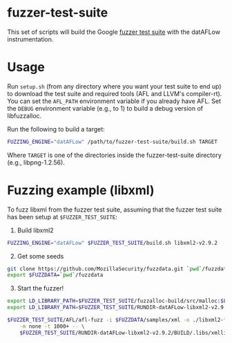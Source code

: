 # fuzzer-test-suite

This set of scripts will build the Google
[fuzzer test suite](https://github.com/google/fuzzer-test-suite) with the
datAFLow instrumentation.

# Usage

Run `setup.sh` (from any directory where you want your test suite to end up) to
download the test suite and required tools (AFL and LLVM's
compiler-rt). You can set the `AFL_PATH` environment variable if you already
have AFL. Set the `DEBUG` environment variable (e.g., to 1) to build a debug
version of libfuzzalloc.

Run the following to build a target:

```bash
FUZZING_ENGINE="datAFLow" /path/to/fuzzer-test-suite/build.sh TARGET
```

Where `TARGET` is one of the directories inside the fuzzer-test-suite directory
(e.g., libpng-1.2.56).

# Fuzzing example (libxml)

To fuzz libxml from the fuzzer test suite, assuming that the fuzzer test suite
has been setup at `$FUZZER_TEST_SUITE`:

1. Build libxml2

```bash
FUZZING_ENGINE="datAFLow" $FUZZER_TEST_SUITE/build.sh libxml2-v2.9.2
```

2. Get some seeds

```bash
git clone https://github.com/MozillaSecurity/fuzzdata.git `pwd`/fuzzdata
export $FUZZDATA=`pwd`/fuzzdata
```

3. Start the fuzzer!

```bash
export LD_LIBRARY_PATH=$FUZZER_TEST_SUITE/fuzzalloc-build/src/malloc:$LD_LIBRARY_PATH
export LD_LIBRARY_PATH=$FUZZER_TEST_SUITE/RUNDIR-datAFLow-libxml2-v2.9.2/BUILD/.libs/:$LD_LIBRARY_PATH

$FUZZER_TEST_SUITE/AFL/afl-fuzz -i $FUZZDATA/samples/xml -o ./libxml2-fuzz-out \
    -m none -t 1000+ -- \
    $FUZZER_TEST_SUITE/RUNDIR-datAFLow-libxml2-v2.9.2/BUILD/.libs/xmllint -o /dev/null @@
```

